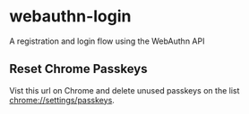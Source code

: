 # webauthn-login

A registration and login flow using the WebAuthn API

## Reset Chrome Passkeys

Vist this url on Chrome and delete unused passkeys on the list [chrome://settings/passkeys](chrome://settings/passkeys).
